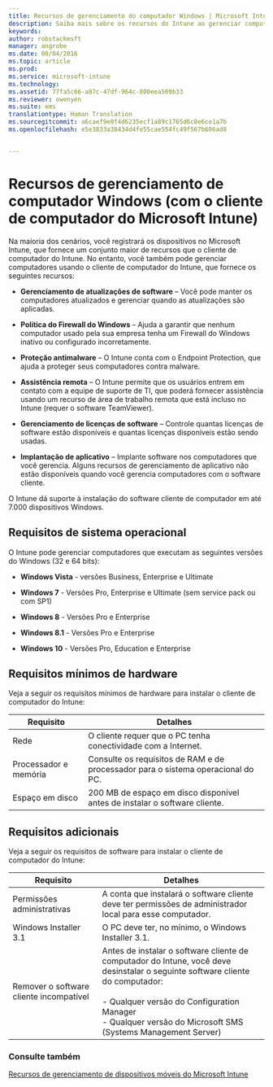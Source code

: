 ```yaml
---
title: Recursos de gerenciamento do computador Windows | Microsoft Intune
description: Saiba mais sobre os recursos do Intune ao gerenciar computadores Windows com o software cliente do Intune.
keywords: 
author: robstackmsft
manager: angrobe
ms.date: 08/04/2016
ms.topic: article
ms.prod: 
ms.service: microsoft-intune
ms.technology: 
ms.assetid: 77fa5c66-a87c-47df-964c-800eea509b33
ms.reviewer: owenyen
ms.suite: ems
translationtype: Human Translation
ms.sourcegitcommit: a6caef9e0f4d6235ecf1a89c1765d6c8e6ce1a7b
ms.openlocfilehash: e5e3833a38434d4fe55cae554fc49f567b606ad8


---
```


# Recursos de gerenciamento de computador Windows (com o cliente de computador do Microsoft Intune)
Na maioria dos cenários, você registrará os dispositivos no Microsoft Intune, que fornece um conjunto maior de recursos que o cliente de computador do Intune. No entanto, você também pode gerenciar computadores usando o cliente de computador do Intune, que fornece os seguintes recursos:

-   **Gerenciamento de atualizações de software** – Você pode manter os computadores atualizados e gerenciar quando as atualizações são aplicadas.

-   **Política do Firewall do Windows** – Ajuda a garantir que nenhum computador usado pela sua empresa tenha um Firewall do Windows inativo ou configurado incorretamente.

-   **Proteção antimalware** – O Intune conta com o Endpoint Protection, que ajuda a proteger seus computadores contra malware.

-   **Assistência remota** – O Intune permite que os usuários entrem em contato com a equipe de suporte de TI, que poderá fornecer assistência usando um recurso de área de trabalho remota que está incluso no Intune (requer o software TeamViewer).

-   **Gerenciamento de licenças de software** – Controle quantas licenças de software estão disponíveis e quantas licenças disponíveis estão sendo usadas.
-   **Implantação de aplicativo** – Implante software nos computadores que você gerencia. Alguns recursos de gerenciamento de aplicativo não estão disponíveis quando você gerencia computadores com o software cliente.


O Intune dá suporte à instalação do software cliente de computador em até 7.000 dispositivos Windows.

## Requisitos de sistema operacional
O Intune pode gerenciar computadores que executam as seguintes versões do Windows (32 e 64 bits):


-   **Windows Vista** - versões Business, Enterprise e Ultimate

-   **Windows 7** - Versões Pro, Enterprise e Ultimate (sem service pack ou com SP1)

-   **Windows 8** - Versões Pro e Enterprise

-   **Windows 8.1** - Versões Pro e Enterprise

- **Windows 10** - Versões Pro, Education e Enterprise


## Requisitos mínimos de hardware
Veja a seguir os requisitos mínimos de hardware para instalar o cliente de computador do Intune:

|Requisito|Detalhes|
|---------------|--------------------|
|Rede|O cliente requer que o PC tenha conectividade com a Internet.|
|Processador e memória|Consulte os requisitos de RAM e de processador para o sistema operacional do PC.|
|Espaço em disco|200 MB de espaço em disco disponível antes de instalar o software cliente.|

## Requisitos adicionais
Veja a seguir os requisitos de software para instalar o cliente de computador do Intune:

|Requisito|Detalhes|
|---------------|--------------------|
|Permissões administrativas|A conta que instalará o software cliente deve ter permissões de administrador local para esse computador.|
|Windows Installer 3.1|O PC deve ter, no mínimo, o Windows Installer 3.1.|
|Remover o software cliente incompatível|Antes de instalar o software cliente de computador do Intune, você deve desinstalar o seguinte software cliente do computador:<br /><br />- Qualquer versão do Configuration Manager<br />- Qualquer versão do Microsoft SMS (Systems Management Server)|

### Consulte também
[Recursos de gerenciamento de dispositivos móveis do Microsoft Intune](./mobile-device-management-capabilities-in-microsoft-intune.md)



<!--HONumber=Aug16_HO3-->


